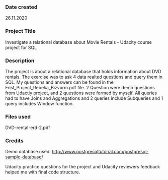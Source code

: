 ### Date created
26.11.2020

### Project Title
Investigate a relational database about Movie Rentals - Udacity course project for SQL

### Description
The project is about a relational database that holds information about DVD rentals. The exercise was to ask 4 data realted questions and query them in SQL. My questions and answers can be found in the Frist_Project_Rebeka_Bizvurm.pdf file. 2 Question were demo questions from Udactiy project, and 2 questions were formed by myself.
All queries had to have Joins and Aggregations and 2 queries include Subqueries and 1 query includes Window function.

### Files used
DVD-rental-erd-2.pdf


### Credits
Demo database used: http://www.postgresqltutorial.com/postgresql-sample-database/

Udacity practice questions for the project and Udacity reviewers feedback helped me with final code structure.
